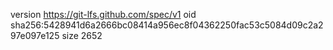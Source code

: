 version https://git-lfs.github.com/spec/v1
oid sha256:5428941d6a2666bc08414a956ec8f04362250fac53c5084d09c2a297e097e125
size 2652
